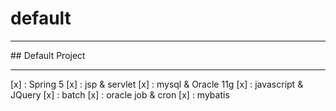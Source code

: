 # default
<hr/>
## Default Project
<hr/>
[x] : Spring 5   
[x] : jsp & servlet   
[x] : mysql & Oracle 11g   
[x] : javascript & JQuery   
[x] : batch    
[x] : oracle job & cron     
[x] : mybatis   

